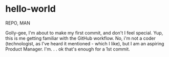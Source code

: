 # hello-world
REPO, MAN

Golly-gee, I'm about to make my first commit, and don't I feel special. Yup, this is me getting familiar with the GitHub workflow. No, i'm not a coder (technologist, as I've heard it mentioned - which I like), but I am an aspiring Product Manager. I'm. . . ok that's enough for a 1st commit.
